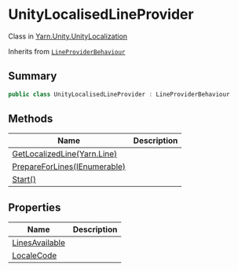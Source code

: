 # UnityLocalisedLineProvider

Class in [Yarn.Unity.UnityLocalization](../)

Inherits from [`LineProviderBehaviour`](../../yarn.unity/yarn.unity.lineproviderbehaviour/)

## Summary

```csharp
public class UnityLocalisedLineProvider : LineProviderBehaviour
```

## Methods

| Name                                                                                                       | Description |
| ---------------------------------------------------------------------------------------------------------- | ----------- |
| [GetLocalizedLine(Yarn.Line)](yarn.unity.unitylocalization.unitylocalisedlineprovider.getlocalizedline.md) |             |
| [PrepareForLines(IEnumerable)](yarn.unity.unitylocalization.unitylocalisedlineprovider.prepareforlines.md) |             |
| [Start()](yarn.unity.unitylocalization.unitylocalisedlineprovider.start.md)                                |             |

## Properties

| Name                                                                                        | Description |
| ------------------------------------------------------------------------------------------- | ----------- |
| [LinesAvailable](yarn.unity.unitylocalization.unitylocalisedlineprovider.linesavailable.md) |             |
| [LocaleCode](yarn.unity.unitylocalization.unitylocalisedlineprovider.localecode.md)         |             |
